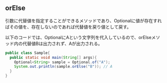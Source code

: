 ## orElse

引数に代替値を指定することができるメソッドであり、Optionalに値が存在すればその値を、存在しないのであれば代替値を戻り値として戻す。

以下のコードでは、OptionalにAという文字列を代入しているので、orElseメソッド内の代替値Bは出力されず、Aが出力される。

```Java
public class Sample{
  public static void main(String[] args){
    Optional<String> sample = Optional.of("A");
    System.out.println(sample.orElse("B")); // A
  }
}
```




